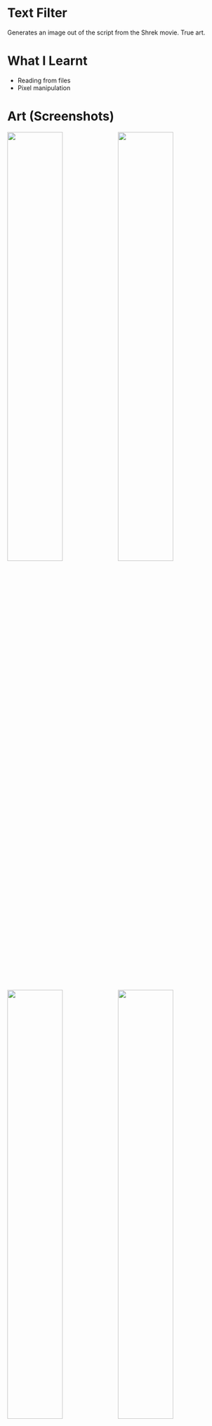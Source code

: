 # Text Filter
Generates an image out of the script from the Shrek movie. True art.

# What I Learnt
* Reading from files
* Pixel manipulation

# Art (Screenshots)
<img src="https://user-images.githubusercontent.com/63420202/169604688-b3fc93da-47b4-44d2-9352-83d6f9de5ee2.jpg" style="width: 50%; "><img src="https://user-images.githubusercontent.com/63420202/169604753-6e3b4ea4-2b17-4565-908f-5ebb2c922c77.jpg" style="width: 50%; ">
<img src="https://user-images.githubusercontent.com/63420202/169604734-a748359f-a7e3-4d7a-aff9-b56430d68800.jpg" style="width: 50%; "><img src="https://user-images.githubusercontent.com/63420202/169604765-ce1facc4-31e0-4d0b-a262-d0abc17832a9.jpg" style="width: 50%;">
<img src="https://user-images.githubusercontent.com/63420202/170634590-f5110d6c-cb85-4958-80e9-6375aa1817f5.jpg" style="width: 50%; "><img src="https://user-images.githubusercontent.com/63420202/169604805-7bc447cf-1e98-4ac0-8456-770d48cc395f.jpg" style="width: 50%; ">
<img src="https://user-images.githubusercontent.com/63420202/170634651-fe801cd3-1e30-4ce7-a989-7cc0db36b62d.jpg" style="width: 50%; "><img src="https://user-images.githubusercontent.com/63420202/169604728-823a7070-f8dc-48b7-8c91-182232dc1650.jpg" style="width: 50%; ">
<img src="https://user-images.githubusercontent.com/63420202/169604776-89a2a167-798d-4a05-8b0c-f6907b0d9c14.jpg" style="width: 50%; "><img src="https://user-images.githubusercontent.com/63420202/169604836-b884943b-0595-4d41-88bb-97ebf3e44874.jpg" style="width: 50%; ">


